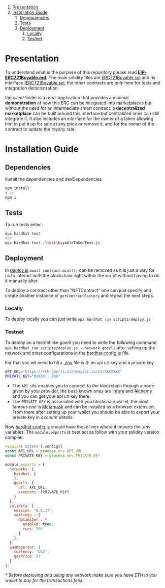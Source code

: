 1. [Presentation](#presentation)
2. [Installation Guide](#guide)
    1. [Dependencies](#dependencies)
    2. [Tests](#tests)
    3. [Deployment](#deployment)
        1. [Locally](#locally)
        2. [Testnet](#testnet)

# Presentation <a name="presentation"></a>

To understand what is the purpose of this repository please read **[EIP-ERC721Buyable.md](EIP-ERC721Buyable.md)**. The main solidity files are [ERC721Buyable.sol](./contracts/ERC721Buyable.sol) and its interface [IERC721Buyable.sol](./contracts/interfaces/IERC721Buyable.sol), the other contracts are only here for tests and integration demonstration.

the *client* folder is a react application that provides a minimal **demonstration** of how this ERC can be integrated into marketplaces but without the need for an intermediate smart contract: a **decentralized marketplace** can be built around this interface but centralized ones can still integrate it. It also includes an interface for the owner of a token allowing him to put it up for sale at any price or remove it, and for the owner of the contract to update the royalty rate. 

# Installation Guide <a name="guide"></a>

## Dependencies <a name="dependencies"></a>

Install the dependencies and devDependencies.

```sh
npm install 
# or
npm i 
```

## Tests <a name="tests"></a>

To run tests enter :

```sh
npx hardhat test 
#or
npx hardhat test .\test\buyableTokenTest.js
```

## Deployment <a name="deployment"></a>

In [deploy.js](deploy.js) ```await contract.mint();``` can be removed as it is just a way for us to interact with the blockchain right within the script without having to do it manually after.

To deploy a contract other than "NFTContract" one can just specify and create another instance of ```getContractFactory``` and repeat the next steps.

### Locally <a name="locally"></a>

To deploy locally you can just write ```npx hardhat run scripts/deploy.js```

### Testnet <a name="testnet"></a>

To deploy on a testnet like *goerli* you need to write the following command ```npx hardhat run scripts/deploy.js --network goerli``` after setting up the network and other configurations in the [hardhat.config.js](hardhat.config.js) file.

For that you wil need to fill a [.env]() file with an api url key and a private key.

```sh
API_URL="https://eth-goerli.alchemyapi.io/v2/XXXXXXX"
PRIVATE_KEY="0xXXX...XXX"
```

* The ```API_URL``` enables you to connect to the blockchain through a node given by your provider, the best-known ones are [Infura](https://infura.io/) and [Alchemy](https://www.alchemy.com/) and you can get your api url key there.
* The ```PRIVATE_KEY``` is associated with you blockchain wallet, the most famous one is [Metamask](https://metamask.io/) and can be installed as a browser extension. From there after setting up your wallet you should be able to export your private key in *account details*.

Now [hardhat.config.js](hardhat.config.js) should have these lines where it imports the *.env* variables. The ```module.exports``` is best set as follow with your solidity version compiler.

```js
require('dotenv').config()
const API_URL = process.env.API_URL
const PRIVATE_KEY = process.env.PRIVATE_KEY

module.exports = {
  networks: {
    hardhat: {
    },
    goerli: {
      url: API_URL,
      accounts: [PRIVATE_KEY]
    }
  },
  solidity: {
    version: "0.8.17",
    settings : {
      optimizer : {
        enabled: true,
        runs: 200
      }
    },
  },
  gasReporter: {
    currency: 'USD',
    gasPrice: 21
  }
};
```

*\* Before deploying and using any network make sure you have ETH in you wallet to pay for the transactions fees.*
